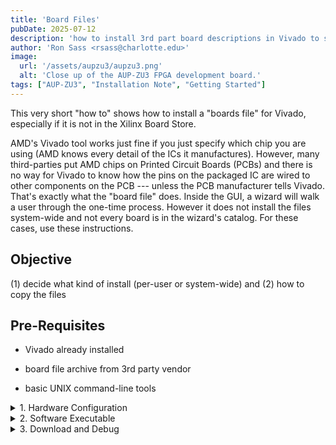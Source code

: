 ```yaml
---
title: 'Board Files'
pubDate: 2025-07-12
description: 'how to install 3rd part board descriptions in Vivado to simplify the integration of on-board peripherals; most tutorials assume these files have been installed'
author: 'Ron Sass <rsass@charlotte.edu>'
image:
  url: '/assets/aupzu3/aupzu3.png'
  alt: 'Close up of the AUP-ZU3 FPGA development board.'
tags: ["AUP-ZU3", "Installation Note", "Getting Started"]
---
```


This very short "how to" shows how to install a "boards file"
for Vivado, especially if it is not in the Xilinx Board Store.

AMD's Vivado tool works just fine if you just specify which chip
you are using (AMD knows every detail of the ICs it manufactures).
However, many third-parties put AMD chips on Printed Circuit
Boards (PCBs) and there is no way for Vivado to know how the pins
on the packaged IC are wired to other components on the PCB ---
unless the PCB manufacturer tells Vivado.  That's exactly what
the "board file" does.  Inside the GUI, a wizard will walk a
user through the one-time process.  However it does not install
the files system-wide and not every board is in the wizard's
catalog.  For these cases, use these instructions.

## Objective

(1) decide what kind of install (per-user or system-wide) and (2)
how to copy the files

## Pre-Requisites

*   Vivado already installed 

*   board file archive from 3rd party vendor

*   basic UNIX command-line tools

<details>
<summary>1. Hardware Configuration</summary>
<div class="content">

something something something ... XSA

</div>
</details>


<details>
<summary>2. Software Executable</summary>
<div class="content">

something something something ... ELF

</div>
</details>

<details>
<summary>3. Download and Debug</summary>
<div class="content">

Connect - download - run or debug

</div>
</details>


